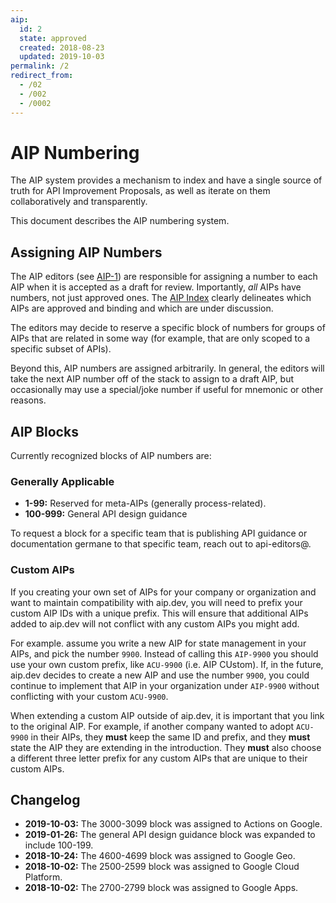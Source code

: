 ```yaml
---
aip:
  id: 2
  state: approved
  created: 2018-08-23
  updated: 2019-10-03
permalink: /2
redirect_from:
  - /02
  - /002
  - /0002
---
```


# AIP Numbering

The AIP system provides a mechanism to index and have a single source of truth
for API Improvement Proposals, as well as iterate on them collaboratively and
transparently.

This document describes the AIP numbering system.

## Assigning AIP Numbers

The AIP editors (see [AIP-1](./0001.md)) are responsible for assigning a number
to each AIP when it is accepted as a draft for review. Importantly, _all_ AIPs
have numbers, not just approved ones. The [AIP Index](/) clearly delineates
which AIPs are approved and binding and which are under discussion.

The editors may decide to reserve a specific block of numbers for groups of
AIPs that are related in some way (for example, that are only scoped to a
specific subset of APIs).

Beyond this, AIP numbers are assigned arbitrarily. In general, the editors will
take the next AIP number off of the stack to assign to a draft AIP, but
occasionally may use a special/joke number if useful for mnemonic or other
reasons.

## AIP Blocks

Currently recognized blocks of AIP numbers are:

### Generally Applicable

- **1-99:** Reserved for meta-AIPs (generally process-related).
- **100-999:** General API design guidance

To request a block for a specific team that is publishing API guidance or
documentation germane to that specific team, reach out to api-editors@.

### Custom AIPs

If you creating your own set of AIPs for your company or organization and want
to maintain compatibility with aip.dev, you will need to prefix your custom AIP
IDs with a unique prefix. This will ensure that additional AIPs added to
aip.dev will not conflict with any custom AIPs you might add.

For example. assume you write a new AIP for state management in your AIPs, and
pick the number `9900`. Instead of calling this `AIP-9900` you should use your
own custom prefix, like `ACU-9900` (i.e. AIP CUstom). If, in the future,
aip.dev decides to create a new AIP and use the number `9900`, you could
continue to implement that AIP in your organization under `AIP-9900` without
conflicting with your custom `ACU-9900`.

When extending a custom AIP outside of aip.dev, it is important that you link
to the original AIP. For example, if another company wanted to adopt `ACU-9900`
in their AIPs, they **must** keep the same ID and prefix, and they **must**
state the AIP they are extending in the introduction. They **must** also choose
a different three letter prefix for any custom AIPs that are unique to their
custom AIPs.

## Changelog

- **2019-10-03:** The 3000-3099 block was assigned to Actions on Google.
- **2019-01-26:** The general API design guidance block was expanded to include
  100-199.
- **2018-10-24:** The 4600-4699 block was assigned to Google Geo.
- **2018-10-02:** The 2500-2599 block was assigned to Google Cloud Platform.
- **2018-10-02:** The 2700-2799 block was assigned to Google Apps.
